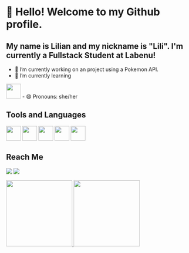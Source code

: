 # 👋 Hello! Welcome to my Github profile.
## My name is Lilian and my nickname is "Lili". I'm currently a Fullstack Student at Labenu!

- 🔭 I’m currently working on an project using a Pokemon API.
- 🌱 I’m currently learning 
<img src="https://cdn.jsdelivr.net/gh/devicons/devicon/icons/react/react-original-wordmark.svg" width="40" height="40" />
- 😄 Pronouns: she/her

## Tools and Languages
<img src="https://cdn.jsdelivr.net/gh/devicons/devicon/icons/git/git-original.svg" width="40" height="40" /> <img src="https://cdn.jsdelivr.net/gh/devicons/devicon/icons/github/github-original.svg" width="40" height="40" />
<img src="https://cdn.jsdelivr.net/gh/devicons/devicon/icons/html5/html5-original-wordmark.svg" width="40" height="40" /> <img src="https://cdn.jsdelivr.net/gh/devicons/devicon/icons/css3/css3-original-wordmark.svg" width="40" height="40" /> <img src="https://cdn.jsdelivr.net/gh/devicons/devicon/icons/javascript/javascript-original.svg"  width="40" height="40" />

## Reach Me
<a href = "mailto:lili.l2002@hotmail.com"><img src="https://img.shields.io/badge/Gmail-D14836?style=for-the-badge&logo=gmail&logoColor=white" target="_blank"></a>
<a href="https://www.linkedin.com/in/lilian-almeida-6a79a7205/" target="_blank"><img src="https://img.shields.io/badge/-LinkedIn-%230077B5?style=for-the-badge&logo=linkedin&logoColor=white" target="_blank"></a>  


<div>
<a href="https://github.com/seu-usuário-aqui">
<img height="180em" src="https://github-readme-stats.vercel.app/api/top-langs/?username=lilialm&layout=compact&langs_count=7&theme=dracula"/>
<img height="180em" src="https://github-readme-stats.vercel.app/api?username=lilialm&show_icons=true&theme=dracula&include_all_commits=true&count_private=true"/>
</div>
